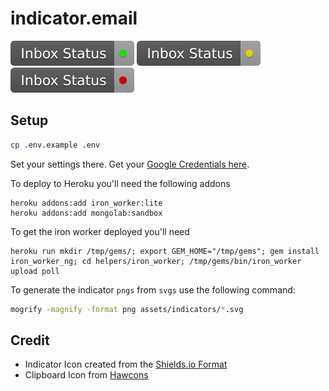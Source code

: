 # indicator.email

![Inbox Status •](assets/indicators/good.svg) ![Inbox Status •](assets/indicators/okay.svg) ![Inbox Status •](assets/indicators/bad.svg)

## Setup

```sh
cp .env.example .env
```

Set your settings there. Get your [Google Credentials here](https://console.developers.google.com/).

To deploy to Heroku you'll need the following addons
```
heroku addons:add iron_worker:lite
heroku addons:add mongolab:sandbox
```

To get the iron worker deployed you'll need 
```
heroku run mkdir /tmp/gems/; export GEM_HOME="/tmp/gems"; gem install iron_worker_ng; cd helpers/iron_worker; /tmp/gems/bin/iron_worker upload poll
```

To generate the indicator `pngs` from `svgs` use the following command:

```sh
mogrify -magnify -format png assets/indicators/*.svg
```

## Credit

- Indicator Icon created from the [Shields.io Format](https://github.com/badges/shields)
- Clipboard Icon from [Hawcons](http://hawcons.com/)